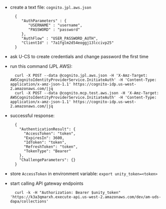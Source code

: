 - create a text file: `cognito.jpl.aws.json`

        {
           "AuthParameters" : {
              "USERNAME" : "username",
              "PASSWORD" : "password"
           },
           "AuthFlow" : "USER_PASSWORD_AUTH",
           "ClientId" : "7a1fglm2d54eoggj13lccivp25"
        }
- ask U-CS to create credentials and change password the first time
- run this command (JPL AWS):

        curl -X POST --data @cognito.jpl.aws.json -H 'X-Amz-Target: AWSCognitoIdentityProviderService.InitiateAuth' -H 'Content-Type: application/x-amz-json-1.1' https://cognito-idp.us-west-2.amazonaws.com/|jq
        curl -X POST --data @cognito.mcp.test.aws.json -H 'X-Amz-Target: AWSCognitoIdentityProviderService.InitiateAuth' -H 'Content-Type: application/x-amz-json-1.1' https://cognito-idp.us-west-2.amazonaws.com/|jq
- successful response:

        {
          "AuthenticationResult": {
            "AccessToken": "token",
            "ExpiresIn": 3600,
            "IdToken": "token",
            "RefreshToken": "token",
            "TokenType": "Bearer"
          },
          "ChallengeParameters": {}
        } 
- store `AccessToken` in environment variable: `export unity_token=<token>`
- start calling API gateway endpoints

        curl -k -H "Authorization: Bearer $unity_token" 'https://k3a3qmarxh.execute-api.us-west-2.amazonaws.com/dev/am-uds-dapa/collections'
